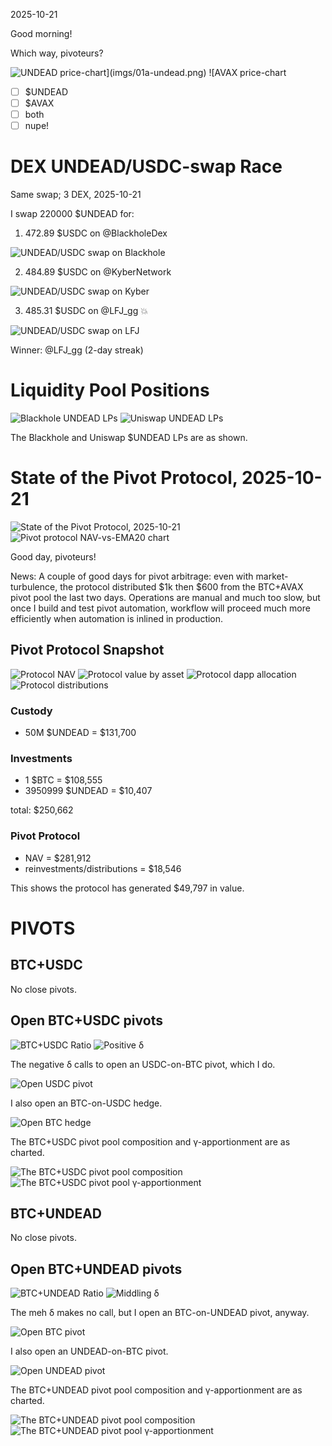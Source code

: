 2025-10-21

Good morning!

Which way, pivoteurs?

![$UNDEAD price-chart](imgs/01a-undead.png)
![$AVAX price-chart](imgs/01b-avax.png)

- [ ] $UNDEAD
- [ ] $AVAX
- [ ] both
- [ ] nupe!

# DEX UNDEAD/USDC-swap Race 

Same swap; 3 DEX, 2025-10-21 

I swap 220000 $UNDEAD for: 

1. 472.89 $USDC on @BlackholeDex 

![UNDEAD/USDC swap on Blackhole](imgs/02a-blackhole.png) 

2. 484.89 $USDC on @KyberNetwork 

![UNDEAD/USDC swap on Kyber](imgs/02b-kyber.png) 

3. 485.31 $USDC on @LFJ_gg 💥 

![UNDEAD/USDC swap on LFJ](imgs/02c-lfj.png) 


Winner: @LFJ_gg (2-day streak) 

# Liquidity Pool Positions 

![Blackhole UNDEAD LPs](imgs/03a-blackhole-lps.png) 
![Uniswap UNDEAD LPs](imgs/03b-uniswap-lps.png) 

The Blackhole and Uniswap $UNDEAD LPs are as shown. 

# State of the Pivot Protocol, 2025-10-21 


![State of the Pivot Protocol, 2025-10-21](imgs/04a-assets.png) 
![Pivot protocol NAV-vs-EMA20 chart](imgs/04b-ema.png) 


Good day, pivoteurs! 

News: A couple of good days for pivot arbitrage: even with market-turbulence, the protocol distributed $1k then $600 from the BTC+AVAX pivot pool the last two days. Operations are manual and much too slow, but once I build and test pivot automation, workflow will proceed much more efficiently when automation is inlined in production. 

## Pivot Protocol Snapshot 

![Protocol NAV](imgs/05a-nav.png) 
![Protocol value by asset](imgs/05b-by-asset.png) 
![Protocol dapp allocation](imgs/05c-by-dapp.png) 
![Protocol distributions](imgs/05d-dists.png) 

### Custody 

* 50M $UNDEAD = $131,700 

### Investments 

* 1 $BTC = $108,555 
* 3950999 $UNDEAD = $10,407 

total: $250,662 


### Pivot Protocol 

* NAV = $281,912 
* reinvestments/distributions = $18,546 

This shows the protocol has generated $49,797 in value. 

# PIVOTS 

## BTC+USDC 




No close pivots. 











## Open BTC+USDC pivots 

![BTC+USDC Ratio](imgs/06a-ratio.png) 
![Positive δ](imgs/06b-delta.png) 

The negative δ calls to open an USDC-on-BTC pivot, which I do. 

![Open USDC pivot](imgs/06c-open-usdc-pivot.png) 

I also open an BTC-on-USDC hedge. 

![Open BTC hedge](imgs/06d-open-btc-hedge.png) 



The BTC+USDC pivot pool composition and γ-apportionment are as charted. 

![The BTC+USDC pivot pool composition](imgs/07a-comp.png) 
![The BTC+USDC pivot pool γ-apportionment](imgs/07b-apport.png) 

## BTC+UNDEAD 




No close pivots. 











## Open BTC+UNDEAD pivots 

![BTC+UNDEAD Ratio](imgs/08a-ratio.png) 
![Middling δ](imgs/08b-delta.png) 

The meh δ makes no call, but I open an BTC-on-UNDEAD pivot, anyway. 

![Open BTC pivot](imgs/08c-open-btc-pivot.png) 

I also open an UNDEAD-on-BTC pivot. 

![Open UNDEAD pivot](imgs/08d-open-undead-pivot.png) 





The BTC+UNDEAD pivot pool composition and γ-apportionment are as charted. 

![The BTC+UNDEAD pivot pool composition](imgs/09a-comp.png) 
![The BTC+UNDEAD pivot pool γ-apportionment](imgs/09b-apport.png) 


